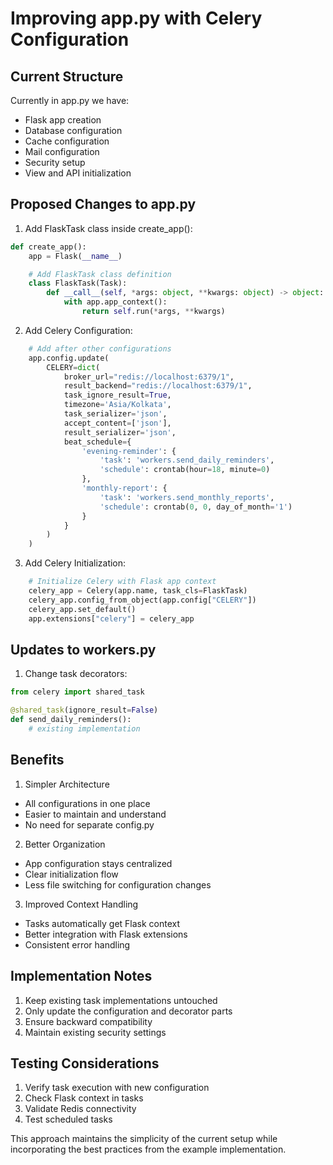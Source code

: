 # Improving app.py with Celery Configuration

## Current Structure
Currently in app.py we have:
- Flask app creation
- Database configuration
- Cache configuration
- Mail configuration
- Security setup
- View and API initialization

## Proposed Changes to app.py

1. Add FlaskTask class inside create_app():
```python
def create_app():
    app = Flask(__name__)

    # Add FlaskTask class definition
    class FlaskTask(Task):
        def __call__(self, *args: object, **kwargs: object) -> object:
            with app.app_context():
                return self.run(*args, **kwargs)
```

2. Add Celery Configuration:
```python
    # Add after other configurations
    app.config.update(
        CELERY=dict(
            broker_url="redis://localhost:6379/1",
            result_backend="redis://localhost:6379/1",
            task_ignore_result=True,
            timezone='Asia/Kolkata',
            task_serializer='json',
            accept_content=['json'],
            result_serializer='json',
            beat_schedule={
                'evening-reminder': {
                    'task': 'workers.send_daily_reminders',
                    'schedule': crontab(hour=18, minute=0)
                },
                'monthly-report': {
                    'task': 'workers.send_monthly_reports',
                    'schedule': crontab(0, 0, day_of_month='1')
                }
            }
        )
    )
```

3. Add Celery Initialization:
```python
    # Initialize Celery with Flask app context
    celery_app = Celery(app.name, task_cls=FlaskTask)
    celery_app.config_from_object(app.config["CELERY"])
    celery_app.set_default()
    app.extensions["celery"] = celery_app
```

## Updates to workers.py

1. Change task decorators:
```python
from celery import shared_task

@shared_task(ignore_result=False)
def send_daily_reminders():
    # existing implementation
```

## Benefits

1. Simpler Architecture
- All configurations in one place
- Easier to maintain and understand
- No need for separate config.py

2. Better Organization
- App configuration stays centralized
- Clear initialization flow
- Less file switching for configuration changes

3. Improved Context Handling
- Tasks automatically get Flask context
- Better integration with Flask extensions
- Consistent error handling

## Implementation Notes

1. Keep existing task implementations untouched
2. Only update the configuration and decorator parts
3. Ensure backward compatibility
4. Maintain existing security settings

## Testing Considerations

1. Verify task execution with new configuration
2. Check Flask context in tasks
3. Validate Redis connectivity
4. Test scheduled tasks

This approach maintains the simplicity of the current setup while incorporating the best practices from the example implementation.